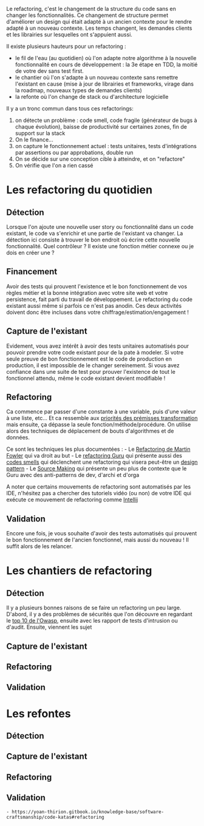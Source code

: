 
Le refactoring, c'est le changement de la structure du code sans en changer les fonctionnalités.
Ce changement de structure permet d'améliorer un design qui était adapté à un ancien contexte pour le rendre adapté à un nouveau contexte.
Les temps changent, les demandes clients et les librairies sur lesquelles ont s'appuient aussi.

Il existe plusieurs hauteurs pour un refactoring :
- le fil de l'eau (au quotidien) où l'on adapte notre algorithme à la nouvelle fonctionnalité en cours de développement : la 3e étape en TDD, la moitié de votre dev sans test first.
- le chantier où l'on s'adapte à un nouveau contexte sans remettre l'existant en cause (mise à jour de librairies et frameworks, virage dans la roadmap, nouveaux types de demandes clients)
- la refonte où l'on change de stack ou d'architecture logicielle

Il y a un tronc commun dans tous ces refactorings:
1. on détecte un problème : code smell, code fragile (générateur de bugs à chaque évolution), baisse de productivité sur certaines zones, fin de support sur la stack
2. On le finance...
3. on capture le fonctionnement actuel : tests unitaires, tests d'intégrations par assertions ou par approbations, double run
4. On se décide sur une conception cible à atteindre, et on "refactore"
5. On vérifie que l'on a rien cassé

# Les refactoring du quotidien

## Détection

Lorsque l'on ajoute une nouvelle user story ou fonctionnalité dans un code existant, le code va s'enrichir et une partie de l'existant va changer.
La détection ici consiste à trouver le bon endroit où écrire cette nouvelle fonctionnalité.
Quel contrôleur ? Il existe une fonction métier connexe ou je dois en créer une ?

## Financement

Avoir des tests qui prouvent l'existence et le bon fonctionnement de vos règles métier et la bonne intégration avec votre site web et votre persistence, fait parti du travail de développement.
Le refactoring du code existant aussi même si parfois ce n'est pas anodin.
Ces deux activités doivent donc être incluses dans votre chiffrage/estimation/engagement !

## Capture de l'existant

Evidement, vous avez intérêt à avoir des tests unitaires automatisés pour pouvoir prendre votre code existant pour de la pate à modeler.
Si votre seule preuve de bon fonctionnement est le code de production en production, il est impossible de le changer sereinement.
Si vous avez confiance dans une suite de test pour prouver l'existence de tout le fonctionnel attendu, même le code existant devient modifiable !

## Refactoring

Ca commence par passer d'une constante à une variable, puis d'une valeur à une liste, etc...
Et ca ressemble aux [priorités des prémisses transformation](https://en.wikipedia.org/wiki/Transformation_Priority_Premise#The_Transformations[3]) mais ensuite, ça dépasse la seule fonction/méthode/procédure.
On utilise alors des techniques de déplacement de bouts d'algorithmes et de données.

Ce sont les techniques les plus documentées :
	- Le [Refactoring de Martin Fowler](https://refactoring.com/catalog/) qui va droit au but
	- Le [refactoring Guru](https://refactoring.guru/refactoring/techniques) qui présente aussi des [codes smells](https://refactoring.guru/refactoring/smells) qui déclenchent une refactoring qui visera peut-être un [design pattern](https://refactoring.guru/design-patterns/catalog)
	- Le [Source Making](https://sourcemaking.com/refactoring/refactorings) qui présente un peu plus de contexte que le Guru avec des anti-patterns de dev, d'archi et d'orga


A noter que certains mouvements de refactoring sont automatisés par les IDE, n'hésitez pas a chercher des tutoriels vidéo (ou non) de votre IDE qui exécute ce mouvement de refactoring comme [Intellij](https://www.jetbrains.com/help/idea/replace-conditional-logic-with-strategy-pattern.html)

## Validation

Encore une fois, je vous souhaite d'avoir des tests automatisés qui prouvent le bon fonctionnement de l'ancien fonctionnel, mais aussi du nouveau !
Il suffit alors de les relancer.

# Les chantiers de refactoring

## Détection

Il y a plusieurs bonnes raisons de se faire un refactoring un peu large.
D'abord, il y a des problèmes de sécurités que l'on découvre en regardant le [top 10 de l'Owasp](https://owasp.org/Top10/), ensuite avec les rapport de tests d'intrusion ou d'audit.  Ensuite, viennent les sujet

## Capture de l'existant

## Refactoring

## Validation


# Les refontes

## Détection

## Capture de l'existant

## Refactoring

## Validation


	- https://yoan-thirion.gitbook.io/knowledge-base/software-craftsmanship/code-katas#refactoring